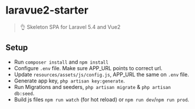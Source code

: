 # laravue2-starter
> :ok_hand: Skeleton SPA for Laravel 5.4 and Vue2

## Setup
* Run `composer install` and `npm install`
* Configure `.env` file. Make sure APP_URL points to correct url.
* Update `resources/assets/js/config.js`, APP_URL the same on `.env` file.
* Generate app key, `php artisan key:generate`.
* Run Migrations and seeders, `php artisan migrate` & `php artisan db:seed`.
* Build js files `npm run watch` (for hot reload) or `npm run dev`/`npm run prod`.
